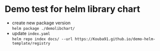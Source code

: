 # Demo test for helm library chart
- create new package version  
`helm package ./demolibchart/`
- update `index.yaml`  
`helm repo index docs/ --url https://Kouba91.github.io/demo-helm-template/registry`
